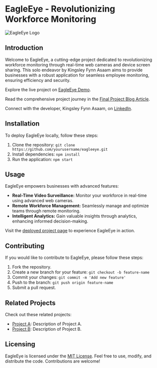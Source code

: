# EagleEye - Revolutionizing Workforce Monitoring

![EagleEye Logo](eagleeye_logo.png)

## Introduction

Welcome to EagleEye, a cutting-edge project dedicated to revolutionizing workforce monitoring through real-time web cameras and device screen sharing. This solo endeavor by Kingsley Fynn Asaam aims to provide businesses with a robust application for seamless employee monitoring, ensuring efficiency and security.

Explore the live project on [EagleEye Demo](https://eagleeye-demo.com).

Read the comprehensive project journey in the [Final Project Blog Article](https://medium.com/@kingsley.asaam/revolutionizing-workforce-monitoring-with-eagleeye-a-solo-endeavor-8456a4cc5cce).

Connect with the developer, Kingsley Fynn Asaam, on [LinkedIn](https://www.linkedin.com/posts/kingsley-asaam-31037b86_revolutionizing-workforce-monitoring-with-activity-7166296100415467520-NqDa?utm_source=share&utm_medium=member_desktop).

## Installation

To deploy EagleEye locally, follow these steps:

1. Clone the repository: `git clone https://github.com/yourusername/eagleeye.git`
2. Install dependencies: `npm install`
3. Run the application: `npm start`

## Usage

EagleEye empowers businesses with advanced features:

- **Real-Time Video Surveillance:** Monitor your workforce in real-time using advanced web cameras.
- **Remote Workforce Management:** Seamlessly manage and optimize teams through remote monitoring.
- **Intelligent Analytics:** Gain valuable insights through analytics, enhancing informed decision-making.

Visit the [deployed project page](https://eagleeye-demo.com) to experience EagleEye in action.

## Contributing

If you would like to contribute to EagleEye, please follow these steps:

1. Fork the repository.
2. Create a new branch for your feature: `git checkout -b feature-name`
3. Commit your changes: `git commit -m 'Add new feature'`
4. Push to the branch: `git push origin feature-name`
5. Submit a pull request.

## Related Projects

Check out these related projects:

- [Project A](link-to-project-a): Description of Project A.
- [Project B](link-to-project-b): Description of Project B.

## Licensing

EagleEye is licensed under the [MIT License](LICENSE). Feel free to use, modify, and distribute the code. Contributions are welcome!


